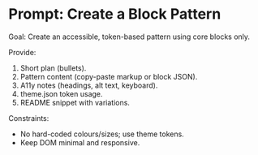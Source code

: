 # Prompt: Create a Block Pattern

Goal: Create an accessible, token-based pattern using core blocks only.

Provide:
1) Short plan (bullets).
2) Pattern content (copy-paste markup or block JSON).
3) A11y notes (headings, alt text, keyboard).
4) theme.json token usage.
5) README snippet with variations.

Constraints:
- No hard-coded colours/sizes; use theme tokens.
- Keep DOM minimal and responsive.
